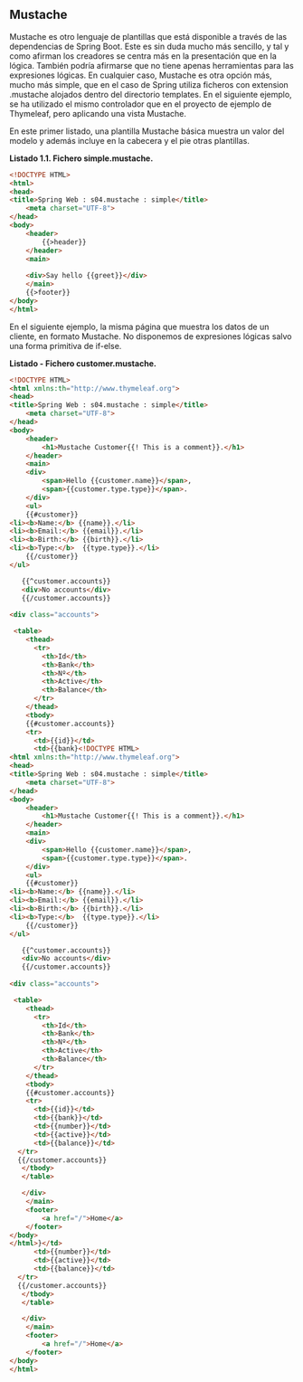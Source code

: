 ## Mustache

Mustache es otro lenguaje de plantillas que está disponible a través de las dependencias de Spring Boot. Este es sin duda mucho más sencillo, y tal y como afirman los creadores se centra más en la presentación que en la lógica. También podría afirmarse que no tiene apenas herramientas para las expresiones lógicas.
En cualquier caso, Mustache es otra opción más, mucho más simple, que en el caso de Spring utiliza ficheros con extension .mustache alojados dentro del directorio templates.
En el siguiente ejemplo, se ha utilizado el mismo controlador que en el proyecto de ejemplo de Thymeleaf, pero aplicando una vista Mustache.

En este primer listado, una plantilla Mustache básica muestra un valor del modelo y además incluye en la cabecera y el pie otras plantillas. 

**Listado 1.1. Fichero simple.mustache.**

```html
<!DOCTYPE HTML>
<html>
<head>
<title>Spring Web : s04.mustache : simple</title>
	<meta charset="UTF-8">
</head>
<body>
	<header>
		{{>header}}
	</header>
	<main>
	
	<div>Say hello {{greet}}</div>
	</main>
	{{>footer}}
</body>
</html>
```

En el siguiente ejemplo, la misma página que muestra los datos de un cliente, en formato Mustache. No disponemos de expresiones lógicas salvo una forma primitiva de if-else.

**Listado - Fichero customer.mustache.**

```html
<!DOCTYPE HTML>
<html xmlns:th="http://www.thymeleaf.org">
<head>
<title>Spring Web : s04.mustache : simple</title>
	<meta charset="UTF-8">
</head>
<body>
	<header>
		<h1>Mustache Customer{{! This is a comment}}.</h1>
	</header>
	<main>
	<div>
 		<span>Hello {{customer.name}}</span>,
 		<span>{{customer.type.type}}</span>.
 	</div>
	<ul>
	{{#customer}}
<li><b>Name:</b> {{name}}.</li>
<li><b>Email:</b> {{email}}.</li>
<li><b>Birth:</b> {{birth}}.</li>
<li><b>Type:</b>  {{type.type}}.</li>
	{{/customer}}
</ul>

   {{^customer.accounts}}
   <div>No accounts</div>
   {{/customer.accounts}}
   
<div class="accounts">

 <table>
    <thead>
      <tr>
        <th>Id</th>
        <th>Bank</th>
        <th>Nº</th>
        <th>Active</th>
        <th>Balance</th>
      </tr>
    </thead>
    <tbody>
    {{#customer.accounts}}
    <tr>
      <td>{{id}}</td>
      <td>{{bank}<!DOCTYPE HTML>
<html xmlns:th="http://www.thymeleaf.org">
<head>
<title>Spring Web : s04.mustache : simple</title>
	<meta charset="UTF-8">
</head>
<body>
	<header>
		<h1>Mustache Customer{{! This is a comment}}.</h1>
	</header>
	<main>
	<div>
 		<span>Hello {{customer.name}}</span>,
 		<span>{{customer.type.type}}</span>.
 	</div>
	<ul>
	{{#customer}}
<li><b>Name:</b> {{name}}.</li>
<li><b>Email:</b> {{email}}.</li>
<li><b>Birth:</b> {{birth}}.</li>
<li><b>Type:</b>  {{type.type}}.</li>
	{{/customer}}
</ul>

   {{^customer.accounts}}
   <div>No accounts</div>
   {{/customer.accounts}}
   
<div class="accounts">

 <table>
    <thead>
      <tr>
        <th>Id</th>
        <th>Bank</th>
        <th>Nº</th>
        <th>Active</th>
        <th>Balance</th>
      </tr>
    </thead>
    <tbody>
    {{#customer.accounts}}
    <tr>
      <td>{{id}}</td>
      <td>{{bank}}</td>
      <td>{{number}}</td>
      <td>{{active}}</td>
      <td>{{balance}}</td>
  </tr>
  {{/customer.accounts}}
   </tbody>
   </table>

   </div>
	</main>
	<footer>
		<a href="/">Home</a> 
	</footer>
</body>
</html>}</td>
      <td>{{number}}</td>
      <td>{{active}}</td>
      <td>{{balance}}</td>
  </tr>
  {{/customer.accounts}}
   </tbody>
   </table>

   </div>
	</main>
	<footer>
		<a href="/">Home</a> 
	</footer>
</body>
</html>
```